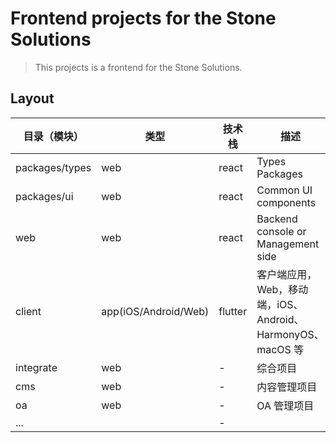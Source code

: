 # Frontend projects for the Stone Solutions

> This projects is a frontend for the Stone Solutions.

## Layout

| 目录（模块）   | 类型                 | 技术栈  | 描述                                                       |
| -------------- | -------------------- | ------- | ---------------------------------------------------------- |
| packages/types | web                  | react   | Types Packages                                             |
| packages/ui    | web                  | react   | Common UI components                                       |
| web            | web                  | react   | Backend console or Management side                         |
| client         | app(iOS/Android/Web) | flutter | 客户端应用，Web，移动端，iOS、Android、HarmonyOS、macOS 等 |
| integrate      | web                  | -       | 综合项目                                                   |
| cms            | web                  | -       | 内容管理项目                                               |
| oa             | web                  | -       | OA 管理项目                                                |
| ...            |                      | -       |                                                            |
